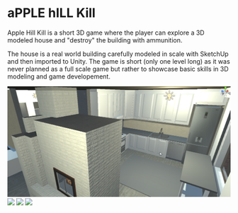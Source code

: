 # aPPLE hILL Kill
Apple Hill Kill is a short 3D game where the player can explore a 3D modeled house and "destroy" the building with ammunition.

The house is a real world building carefully modeled in scale with SketchUp and then imported to Unity. The game is short (only one level long) as it was never planned as a full scale game but rather to showcase basic skills in 3D modeling and game developement.

![](Apple%20Hill%20Kill/images/Apple%20Hill%20Kill%201.png)
![](Agent%20Amazement/Images/Agent%20Amazement2.png)
![](Agent%20Amazement/Images/Agent%20Amazement%203jpg.jpg)
![](Agent%20Amazement/Images/Agent%20Amazement%204.jpg)
